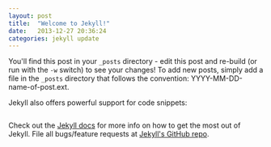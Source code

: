 ```yaml
---
layout: post
title:  "Welcome to Jekyll!"
date:   2013-12-27 20:36:24
categories: jekyll update
---
```


You'll find this post in your `_posts` directory - edit this post and re-build (or run with the `-w` switch) to see your changes!
To add new posts, simply add a file in the `_posts` directory that follows the convention: YYYY-MM-DD-name-of-post.ext.
<!-- more -->
Jekyll also offers powerful support for code snippets:

<img src="/img/san-francisco.jpg" alt="">

Check out the [Jekyll docs][jekyll] for more info on how to get the most out of Jekyll. File all bugs/feature requests at [Jekyll's GitHub repo][jekyll-gh].

<script src="https://gist.github.com/AgtLucas/7466301.js"></script>

[jekyll-gh]: https://github.com/mojombo/jekyll
[jekyll]:    http://jekyllrb.com
